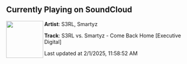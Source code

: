 ## Currently Playing on SoundCloud

[<img align="left" width="100" src="https://i1.sndcdn.com/artworks-000003497452-pz3p0s-t500x500.jpg">](https://soundcloud.com/smartyz/s3rl-vs-smartyz-come-back-home)

**Artist**: S3RL, Smartyz 

**Track**: S3RL vs. Smartyz - Come Back Home [Executive Digital]

Last updated at 2/1/2025, 11:58:52 AM
